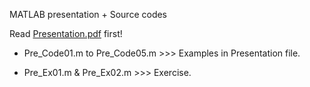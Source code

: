 MATLAB presentation + Source codes

Read [Presentation.pdf](https://github.com/AliKarbasiCom/Uni-Presentations-MATLAB/blob/main/Presentation.pdf) first!

* Pre_Code01.m to Pre_Code05.m >>> Examples in Presentation file.

* Pre_Ex01.m & Pre_Ex02.m >>> Exercise.
